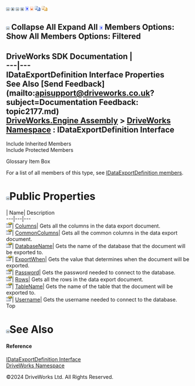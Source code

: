 ![](dotnetimages/collapse.gif) ![](dotnetimages/expand.gif) ![](dotnetimages/collapse.gif) ![](dotnetimages/expand.gif) ![](dotnetimages/drpdown.gif) ![](dotnetimages/drpdown_orange.gif) ![](dotnetimages/copycode.gif) ![](dotnetimages/copycodeHighlight.gif)

![](dotnetimages/collapse.gif) Collapse All Expand All ![](dotnetimages/drpdown.gif) Members Options: Show All  Members Options: Filtered   
---  
DriveWorks SDK Documentation  |   
---|---  
IDataExportDefinition Interface Properties   
See Also [Send Feedback](mailto:apisupport@driveworks.co.uk?subject=Documentation Feedback: topic2177.md)  
[DriveWorks.Engine Assembly](topic2156.md) > [DriveWorks Namespace](topic2159.md) : IDataExportDefinition Interface  
---  
  
Include Inherited Members    
Include Protected Members    


Glossary Item Box

For a list of all members of this type, see [IDataExportDefinition members](topic2178.md).

# ![](dotnetimages/collapse.gif)Public Properties

| Name| Description  
---|---|---  
![ Property](dotnetimages/Property.gif)| [Columns](topic2191.md)| Gets all the columns in the data export document.   
![ Property](dotnetimages/Property.gif)| [CommonColumns](topic2192.md)| Gets all the common columns in the data export document.   
![ Property](dotnetimages/Property.gif)| [DatabaseName](topic2193.md)| Gets the name of the database that the document will be exported to.   
![ Property](dotnetimages/Property.gif)| [ExportWhen](topic2194.md)| Gets the value that determines when the document will be exported.   
![ Property](dotnetimages/Property.gif)| [Password](topic2195.md)| Gets the password needed to connect to the database.   
![ Property](dotnetimages/Property.gif)| [Rows](topic2196.md)| Gets all the rows in the data export document.   
![ Property](dotnetimages/Property.gif)| [TableName](topic2197.md)| Gets the name of the table that the document will be exported to.   
![ Property](dotnetimages/Property.gif)| [Username](topic2198.md)| Gets the username needed to connect to the database.   
Top

# ![](dotnetimages/collapse.gif)See Also

#### Reference

[IDataExportDefinition Interface](topic2177.md)   
[DriveWorks Namespace](topic2159.md)

©2024 DriveWorks Ltd. All Rights Reserved.

